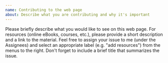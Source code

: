 ```yaml
---
name: Contributing to the web page
about: Describe what you are contributing and why it's important
---
```


Please briefly describe what you would like to see on this web page.  For resources (online eBooks, courses, etc.), please provide a short description and a link to the material.  Feel free to assign your issue to me (under the Assignees) and select an appropriate label (e.g. "add resources") from the menus to the right.  Don't forget to include a brief title that summarizes the issue.  